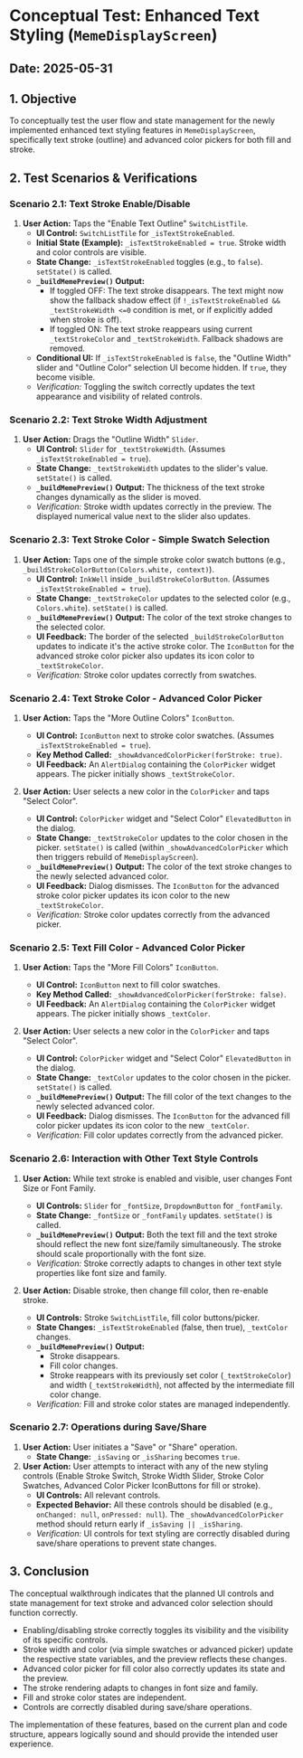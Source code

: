 # Conceptual Test: Enhanced Text Styling (`MemeDisplayScreen`)

## Date: 2025-05-31

## 1. Objective
To conceptually test the user flow and state management for the newly implemented enhanced text styling features in `MemeDisplayScreen`, specifically text stroke (outline) and advanced color pickers for both fill and stroke.

## 2. Test Scenarios & Verifications

### Scenario 2.1: Text Stroke Enable/Disable

1.  **User Action:** Taps the "Enable Text Outline" `SwitchListTile`.
    *   **UI Control:** `SwitchListTile` for `_isTextStrokeEnabled`.
    *   **Initial State (Example):** `_isTextStrokeEnabled = true`. Stroke width and color controls are visible.
    *   **State Change:** `_isTextStrokeEnabled` toggles (e.g., to `false`). `setState()` is called.
    *   **`_buildMemePreview()` Output:**
        *   If toggled OFF: The text stroke disappears. The text might now show the fallback shadow effect (if `!_isTextStrokeEnabled && _textStrokeWidth <=0` condition is met, or if explicitly added when stroke is off).
        *   If toggled ON: The text stroke reappears using current `_textStrokeColor` and `_textStrokeWidth`. Fallback shadows are removed.
    *   **Conditional UI:** If `_isTextStrokeEnabled` is `false`, the "Outline Width" slider and "Outline Color" selection UI become hidden. If `true`, they become visible.
    *   *Verification:* Toggling the switch correctly updates the text appearance and visibility of related controls.

### Scenario 2.2: Text Stroke Width Adjustment

1.  **User Action:** Drags the "Outline Width" `Slider`.
    *   **UI Control:** `Slider` for `_textStrokeWidth`. (Assumes `_isTextStrokeEnabled = true`).
    *   **State Change:** `_textStrokeWidth` updates to the slider's value. `setState()` is called.
    *   **`_buildMemePreview()` Output:** The thickness of the text stroke changes dynamically as the slider is moved.
    *   *Verification:* Stroke width updates correctly in the preview. The displayed numerical value next to the slider also updates.

### Scenario 2.3: Text Stroke Color - Simple Swatch Selection

1.  **User Action:** Taps one of the simple stroke color swatch buttons (e.g., `_buildStrokeColorButton(Colors.white, context)`).
    *   **UI Control:** `InkWell` inside `_buildStrokeColorButton`. (Assumes `_isTextStrokeEnabled = true`).
    *   **State Change:** `_textStrokeColor` updates to the selected color (e.g., `Colors.white`). `setState()` is called.
    *   **`_buildMemePreview()` Output:** The color of the text stroke changes to the selected color.
    *   **UI Feedback:** The border of the selected `_buildStrokeColorButton` updates to indicate it's the active stroke color. The `IconButton` for the advanced stroke color picker also updates its icon color to `_textStrokeColor`.
    *   *Verification:* Stroke color updates correctly from swatches.

### Scenario 2.4: Text Stroke Color - Advanced Color Picker

1.  **User Action:** Taps the "More Outline Colors" `IconButton`.
    *   **UI Control:** `IconButton` next to stroke color swatches. (Assumes `_isTextStrokeEnabled = true`).
    *   **Key Method Called:** `_showAdvancedColorPicker(forStroke: true)`.
    *   **UI Feedback:** An `AlertDialog` containing the `ColorPicker` widget appears. The picker initially shows `_textStrokeColor`.

2.  **User Action:** User selects a new color in the `ColorPicker` and taps "Select Color".
    *   **UI Control:** `ColorPicker` widget and "Select Color" `ElevatedButton` in the dialog.
    *   **State Change:** `_textStrokeColor` updates to the color chosen in the picker. `setState()` is called (within `_showAdvancedColorPicker` which then triggers rebuild of `MemeDisplayScreen`).
    *   **`_buildMemePreview()` Output:** The color of the text stroke changes to the newly selected advanced color.
    *   **UI Feedback:** Dialog dismisses. The `IconButton` for the advanced stroke color picker updates its icon color to the new `_textStrokeColor`.
    *   *Verification:* Stroke color updates correctly from the advanced picker.

### Scenario 2.5: Text Fill Color - Advanced Color Picker

1.  **User Action:** Taps the "More Fill Colors" `IconButton`.
    *   **UI Control:** `IconButton` next to fill color swatches.
    *   **Key Method Called:** `_showAdvancedColorPicker(forStroke: false)`.
    *   **UI Feedback:** An `AlertDialog` containing the `ColorPicker` widget appears. The picker initially shows `_textColor`.

2.  **User Action:** User selects a new color in the `ColorPicker` and taps "Select Color".
    *   **UI Control:** `ColorPicker` widget and "Select Color" `ElevatedButton` in the dialog.
    *   **State Change:** `_textColor` updates to the color chosen in the picker. `setState()` is called.
    *   **`_buildMemePreview()` Output:** The fill color of the text changes to the newly selected advanced color.
    *   **UI Feedback:** Dialog dismisses. The `IconButton` for the advanced fill color picker updates its icon color to the new `_textColor`.
    *   *Verification:* Fill color updates correctly from the advanced picker.

### Scenario 2.6: Interaction with Other Text Style Controls

1.  **User Action:** While text stroke is enabled and visible, user changes Font Size or Font Family.
    *   **UI Controls:** `Slider` for `_fontSize`, `DropdownButton` for `_fontFamily`.
    *   **State Change:** `_fontSize` or `_fontFamily` updates. `setState()` is called.
    *   **`_buildMemePreview()` Output:** Both the text fill and the text stroke should reflect the new font size/family simultaneously. The stroke should scale proportionally with the font size.
    *   *Verification:* Stroke correctly adapts to changes in other text style properties like font size and family.

2.  **User Action:** Disable stroke, then change fill color, then re-enable stroke.
    *   **UI Controls:** Stroke `SwitchListTile`, fill color buttons/picker.
    *   **State Changes:** `_isTextStrokeEnabled` (false, then true), `_textColor` changes.
    *   **`_buildMemePreview()` Output:**
        *   Stroke disappears.
        *   Fill color changes.
        *   Stroke reappears with its previously set color (`_textStrokeColor`) and width (`_textStrokeWidth`), not affected by the intermediate fill color change.
    *   *Verification:* Fill and stroke color states are managed independently.

### Scenario 2.7: Operations during Save/Share

1.  **User Action:** User initiates a "Save" or "Share" operation.
    *   **State Change:** `_isSaving` or `_isSharing` becomes `true`.
2.  **User Action:** User attempts to interact with any of the new styling controls (Enable Stroke Switch, Stroke Width Slider, Stroke Color Swatches, Advanced Color Picker IconButtons for fill or stroke).
    *   **UI Controls:** All relevant controls.
    *   **Expected Behavior:** All these controls should be disabled (e.g., `onChanged: null`, `onPressed: null`). The `_showAdvancedColorPicker` method should return early if `_isSaving || _isSharing`.
    *   *Verification:* UI controls for text styling are correctly disabled during save/share operations to prevent state changes.

## 3. Conclusion
The conceptual walkthrough indicates that the planned UI controls and state management for text stroke and advanced color selection should function correctly.
*   Enabling/disabling stroke correctly toggles its visibility and the visibility of its specific controls.
*   Stroke width and color (via simple swatches or advanced picker) update the respective state variables, and the preview reflects these changes.
*   Advanced color picker for fill color also correctly updates its state and the preview.
*   The stroke rendering adapts to changes in font size and family.
*   Fill and stroke color states are independent.
*   Controls are correctly disabled during save/share operations.

The implementation of these features, based on the current plan and code structure, appears logically sound and should provide the intended user experience.
```
